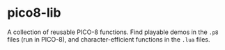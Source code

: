 # pico8-lib
A collection of reusable PICO-8 functions.
Find playable demos in the `.p8` files (run in PICO-8), and character-efficient functions in the `.lua` files.
